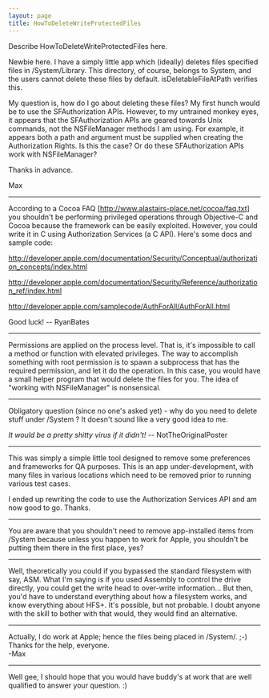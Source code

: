 ```yaml
---
layout: page
title: HowToDeleteWriteProtectedFiles
---
```


Describe HowToDeleteWriteProtectedFiles here.

Newbie here.  I have a simply little app which (ideally) deletes files specified files in /System/Library.  This directory, of course, belongs to System, and the users cannot delete these files by default.  isDeletableFileAtPath verifies this.  

My question is, how do I go about deleting these files?  My first hunch would be to use the SFAuthorization APIs.  However, to my untrained monkey eyes, it appears that the SFAuthorization APIs are geared towards Unix commands, not the NSFileManager methods I am using.  For example, it appears both a path and argument must be supplied when creating the Authorization Rights.  Is this the case?  Or do these SFAuthorization APIs work with NSFileManager?  

Thanks in advance.

Max 

----

According to a Cocoa FAQ [http://www.alastairs-place.net/cocoa/faq.txt] you shouldn't be performing privileged operations through Objective-C and Cocoa because the framework can be easily exploited. However, you could write it in C using Authorization Services (a C API). Here's some docs and sample code:

http://developer.apple.com/documentation/Security/Conceptual/authorization_concepts/index.html

http://developer.apple.com/documentation/Security/Reference/authorization_ref/index.html

http://developer.apple.com/samplecode/AuthForAll/AuthForAll.html

Good luck! -- RyanBates

----

Permissions are applied on the process level. That is, it's impossible to call a method or function with elevated privileges. The way to accomplish something with root permission is to spawn a subprocess that has the required permission, and let it do the operation. In this case, you would have a small helper program that would delete the files for you. The idea of "working with NSFileManager" is nonsensical.

----

Obligatory question (since no one's asked yet) - why do you need to delete stuff under /System ? It doesn't sound like a very good idea to me.

*It would be a pretty shitty virus if it didn't!* -- NotTheOriginalPoster


----
This was simply a simple little tool designed to remove some preferences and frameworks for QA purposes.  This is an app under-development, with many files in various locations which need to be removed prior to running various test cases.  

I ended up rewriting the code to use the Authorization Services API and am now good to go.  Thanks.

----

You are aware that you shouldn't need to remove app-installed items from /System because unless you happen to work for Apple, you shouldn't be putting them there in the first place, yes?

----

Well, theoretically you could if you bypassed the standard filesystem with say, ASM.
What I'm saying is if you used Assembly to control the drive directly, you could get the write head to over-write information...
But then, you'd have to understand everything about how a filesystem works, and know everything about HFS+.
It's possible, but not probable. I doubt anyone with the skill to bother with that would, they would find an alternative.

----
Actually, I do work at Apple; hence the files being placed in /System/.  ;-)   Thanks for the help, everyone.  
-Max

----
Well gee, I should hope that you would have buddy's at work that are well qualified to answer your question. :)

